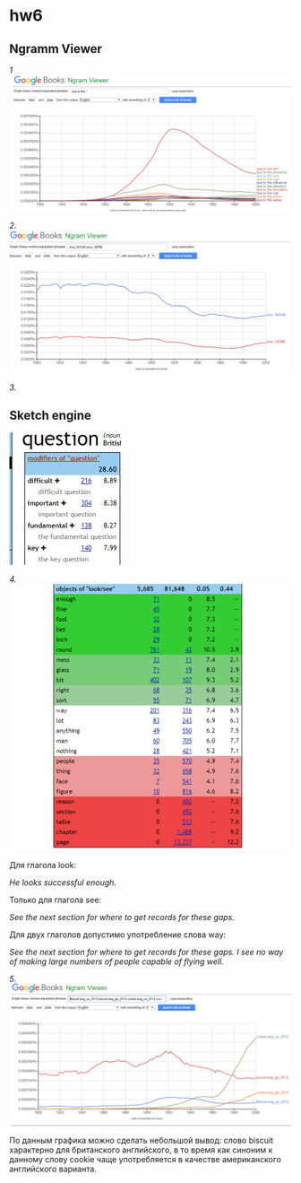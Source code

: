# hw6
## Ngramm Viewer
 _1_
![1](https://github.com/Valerikfedorova/hw6/blob/master/1%D0%B7%D0%B0%D0%B4%D0%B0%D0%BD%D0%B8%D0%B5.PNG)


_2._
![2](https://github.com/Valerikfedorova/hw6/blob/master/2%20%D0%B7%D0%B0%D0%B4%D0%B0%D0%BD%D0%B8%D0%B5.PNG)


_3._
## Sketch engine
![3](https://github.com/Valerikfedorova/hw6/blob/master/%D0%B7%D0%B0%D0%B4%D0%B0%D0%BD%D0%B8%D0%B5%201.PNG)


_4._
![4](https://github.com/Valerikfedorova/hw6/blob/master/%D0%B7%D0%B0%D0%B4%D0%B0%D0%BD%D0%B8%D0%B5%202.PNG)

 Для глагола look: 
 
*He looks successful enough.*
 
 Только для глагола see: 
 
 *See the next section for where to get records for these gaps.* 
 
 Для двух глаголов допустимо употребление слова way: 
 
 *See the next section for where to get records for these gaps. 	I see no way of making large numbers of people capable of flying well.*


_5._
![5](https://github.com/Valerikfedorova/hw6/blob/master/%D0%B7%D0%B0%D0%B4%D0%B0%D0%BD%D0%B8%D0%B5%203.PNG)

По данным графика можно сделать небольшой вывод: слово biscuit характерно для британского английского, в то время как синоним к данному слову cookie чаще употребляется в качестве американского английского варианта.  

